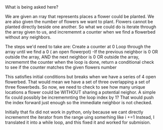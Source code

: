 What is being asked here?

We are given an rray that represents places a flower could be planted.
We are also given the number of flowers we want to plant.
Flowers cannot be planted directly beside one another.
So what we could do is iterate through the array given to us, and incrememnt a counter when we find a flowerbed without any neighbors.

The steps we'd need to take are:
Create a counter at 0
Loop through the array until we find a 0 ( an open flowerpot)
-If the previous neighbor is 0 OR outside the array, AND the next neighbor is 0 OR outside the array, incrememnt the counter
when the loop is done, return a conditional check to see if the counter matches the given flowers number

This satisfies initial conditions but breaks when we have a series of 4 open flowerbed. That would mean we have a set of three overlapping a set of three flowerbeds.
So now, we need to check to see how many unique locations a flower could be WITHOUT sharing a potential neighor.
A simple fix could possibly be incrememnting the loop index by 1?
That would push the index forward just enough so the immediate neighbor is not checked.

Initially that fix did not work in python, only because we cant directly incrememnt the iterator from the range uing somerhing like i +=1
Instead, I translated it into a while loop, and this fixed it and worked for submision.